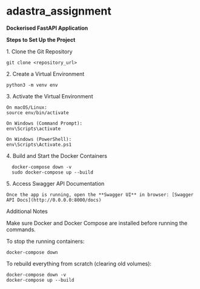 # adastra_assignment
**Dockerised FastAPI Application**

**Steps to Set Up the Project**

1️. Clone the Git Repository

    git clone <repository_url>

2️. Create a Virtual Environment

    python3 -m venv env

3️. Activate the Virtual Environment

    On macOS/Linux:
    source env/bin/activate
    
    On Windows (Command Prompt):
    env\Scripts\activate
    
    On Windows (PowerShell):
    env\Scripts\Activate.ps1
    
4️. Build and Start the Docker Containers

      docker-compose down -v
      sudo docker-compose up --build

5️. Access Swagger API Documentation

    Once the app is running, open the **Swagger UI** in browser: [Swagger API Docs](http://0.0.0.0:8000/docs)


Additional Notes 

  Make sure Docker and Docker Compose are installed before running the commands.
  
  To stop the running containers:
  
    docker-compose down
  
  To rebuild everything from scratch (clearing old volumes):
  
    docker-compose down -v
    docker-compose up --build
